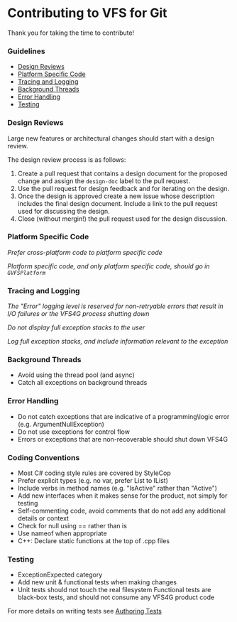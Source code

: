 # Contributing to VFS for Git

Thank you for taking the time to contribute!

### Guidelines

* [Design Reviews](#design-reviews)
* [Platform Specific Code](#platform-specific-code)
* [Tracing and Logging](#tracing-and-logging)
* [Background Threads](#background-threads)
* [Error Handling](#error-handling)
* [Testing](#testing)

### Design Reviews

Large new features or architectural changes should start with a design review.  

The design review process is as follows:

1. Create a pull request that contains a design document for the proposed change and assign the `design-doc` label to the pull request.
2. Use the pull request for design feedback and for iterating on the design.
3. Once the design is approved create a new issue whose description includes the final design document.  Include a link to the pull request used for discussing the design.
4. Close (without mergin!) the pull request used for the design discussion.

### Platform Specific Code

*Prefer cross-platform code to platform specific code*

*Platform specific code, and only platform specific code, should go in `GVFSPlatform`*

### Tracing and Logging

*The "Error" logging level is reserved for non-retryable errors that result in I/O failures or the VFS4G process shutting down*

*Do not display full exception stacks to the user*

*Log full exception stacks, and include information relevant to the exception*


### Background Threads

- Avoid using the thread pool (and async)
- Catch all exceptions on background threads

### Error Handling

- Do not catch exceptions that are indicative of a programming\logic error (e.g. ArgumentNullException)
- Do not use exceptions for control flow
- Errors or exceptions that are non-recoverable should shut down VFS4G

### Coding Conventions

- Most C# coding style rules are covered by StyleCop
- Prefer explicit types (e.g. no var, prefer List to IList)
- Include verbs in method names (e.g. "IsActive" rather than "Active")
- Add new interfaces when it makes sense for the product, not simply for testing
- Self-commenting code, avoid comments that do not add any additional details or context
- Check for null using == rather than is
- Use nameof when appropriate
- C++: Declare static functions at the top of .cpp files

### Testing

- ExceptionExpected category
- Add new unit & functional tests when making changes
- Unit tests should not touch the real filesystem
Functional tests are black-box tests, and should not consume any VFS4G product code

For more details on writing tests see [Authoring Tests](https://github.com/Microsoft/VFSForGit/blob/master/AuthoringTests.md)